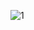 
![1](https://user-images.githubusercontent.com/57036558/77707172-44fa2380-6fbc-11ea-9ecc-7f60654f7fd9.png)
